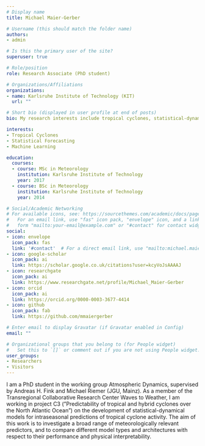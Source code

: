```yaml
---
# Display name
title: Michael Maier-Gerber

# Username (this should match the folder name)
authors:
- admin

# Is this the primary user of the site?
superuser: true

# Role/position
role: Research Associate (PhD student)

# Organizations/Affiliations
organizations:
- name: Karlsruhe Institute of Technology (KIT)
  url: ""

# Short bio (displayed in user profile at end of posts)
bio: My research interests include tropical cyclones, statistical-dynamical modelling and intraseasonal forecasting.

interests:
- Tropical Cyclones
- Statistical Forecasting
- Machine Learning

education:
  courses:
  - course: MSc in Meteorology
    institution: Karlsruhe Institute of Technology
    year: 2017
  - course: BSc in Meteorology
    institution: Karlsruhe Institute of Technology
    year: 2014

# Social/Academic Networking
# For available icons, see: https://sourcethemes.com/academic/docs/page-builder/#icons
#   For an email link, use "fas" icon pack, "envelope" icon, and a link in the
#   form "mailto:your-email@example.com" or "#contact" for contact widget.
social:
- icon: envelope
  icon_pack: fas
  link: '#contact'  # For a direct email link, use "mailto:michael.maier-gerber@kit.edu".
- icon: google-scholar
  icon_pack: ai
  link: https://scholar.google.co.uk/citations?user=kcyVoJsAAAAJ
- icon: researchgate
  icon_pack: ai
  link: https://www.researchgate.net/profile/Michael_Maier-Gerber
- icon: orcid
  icon_pack: ai
  link: https://orcid.org/0000-0003-3677-4414
- icon: github
  icon_pack: fab
  link: https://github.com/mmaiergerber

# Enter email to display Gravatar (if Gravatar enabled in Config)
email: ""

# Organizational groups that you belong to (for People widget)
#   Set this to `[]` or comment out if you are not using People widget.
user_groups:
- Researchers
- Visitors
---
```


I am a PhD student in the working group Atmospheric Dynamics, supervised by Andreas H. Fink and Michael Riemer (JGU, Mainz). As a member of the Transregional Collaborative Research Center Waves to Weather, I am working in project C3 (”Predictability of tropical and hybrid cyclones over the North Atlantic Ocean”) on the development of statistical-dynamical models for intraseasonal predictions of tropical cyclone activity. The aim of this work is to investigate a broad range of meteorologically relevant predictors, and to compare different model types and architectures with respect to their performance and physical interpretability.
